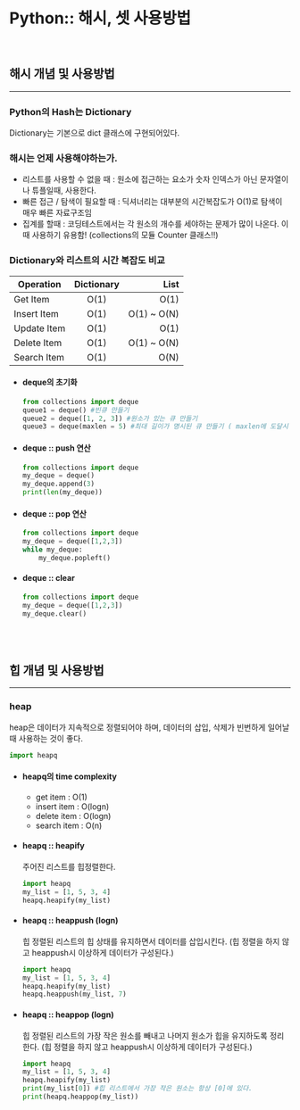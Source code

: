 # Python:: 해시, 셋 사용방법

<br>

## 해시 개념 및 사용방법
---
### Python의 Hash는 Dictionary
Dictionary는 기본으로 dict 클래스에 구현되어있다. 

### 해시는 언제 사용해야하는가.
- 리스트를 사용할 수 없을 때 : 원소에 접근하는 요소가 숫자 인덱스가 아닌 문자열이나 튜플일때, 사용한다.
- 빠른 접근 / 탐색이 필요할 때 : 딕셔너리는 대부분의 시간복잡도가 O(1)로 탐색이 매우 빠른 자료구조임
- 집계를 할때 : 코딩테스트에서는 각 원소의 개수를 세야하는 문제가 많이 나온다. 이때 사용하기 유용함! (collections의 모듈 Counter 클래스!!)


### Dictionary와 리스트의 시간 복잡도 비교

| Operation | Dictionary | List |
| --- | :---: | ---:|
| Get Item | O(1) | O(1) |
| Insert Item | O(1) | O(1) ~ O(N) |
| Update Item | O(1) | O(1) |
| Delete Item | O(1) | O(1) ~ O(N) |
| Search Item | O(1) | O(N) |


- #### deque의 초기화
    ```python
    from collections import deque 
    queue1 = deque() #빈큐 만들기
    queue2 = deque([1, 2, 3]) #원소가 있는 큐 만들기
    queue3 = deque(maxlen = 5) #최대 길이가 명시된 큐 만들기 ( maxlen에 도달시 그 후에 넣는 값은 pop->새값이 채워지는 구조)
    ```
- #### deque :: push 연산
    ```python
    from collections import deque 
    my_deque = deque()
    my_deque.append(3)
    print(len(my_deque))
    ```
- #### deque :: pop 연산
    ```python
    from collections import deque 
    my_deque = deque([1,2,3])
    while my_deque:
        my_deque.popleft()
    ```
- #### deque :: clear
    ```python
    from collections import deque 
    my_deque = deque([1,2,3])
    my_deque.clear()
    ```
<br>
<br>

## 힙 개념 및 사용방법
---
### heap
heap은 데이터가 지속적으로 정렬되어야 하며, 데이터의 삽입, 삭제가 빈번하게 일어날 때 사용하는 것이 좋다.
```python
import heapq 
```

- #### heapq의 time complexity 
    * get item : O(1)
    * insert item : O(logn)
    * delete item : O(logn)
    * search item : O(n)

- #### heapq :: heapify
    주어진 리스트를 힙정렬한다.
    ```python
    import heapq 
    my_list = [1, 5, 3, 4]
    heapq.heapify(my_list)
    ```

- #### heapq :: heappush (logn)
    힙 정렬된 리스트의 힙 상태를 유지하면서 데이터를 삽입시킨다.
    (힙 정렬을 하지 않고 heappush시 이상하게 데이터가 구성된다.)
    ```python
    import heapq 
    my_list = [1, 5, 3, 4]
    heapq.heapify(my_list)
    heapq.heappush(my_list, 7)
    ```


- #### heapq :: heappop (logn)
    힙 정렬된 리스트의 가장 작은 원소를 빼내고 나머지 원소가 힙을 유지하도록 정리한다.
    (힙 정렬을 하지 않고 heappush시 이상하게 데이터가 구성된다.)
    ```python
    import heapq 
    my_list = [1, 5, 3, 4]
    heapq.heapify(my_list)
    print(my_list[0]) #힙 리스트에서 가장 작은 원소는 항상 [0]에 있다.
    print(heapq.heappop(my_list))
    ```

<br>
<br>